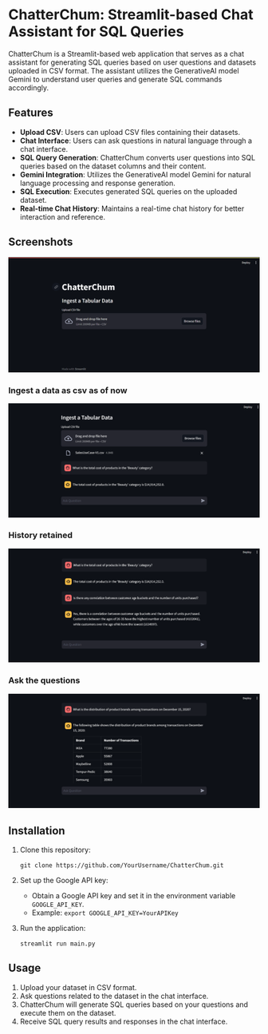 
# ChatterChum: Streamlit-based Chat Assistant for SQL Queries

ChatterChum is a Streamlit-based web application that serves as a chat assistant for generating SQL queries based on user questions and datasets uploaded in CSV format. The assistant utilizes the GenerativeAI model Gemini to understand user queries and generate SQL commands accordingly.

## Features

- **Upload CSV**: Users can upload CSV files containing their datasets.
- **Chat Interface**: Users can ask questions in natural language through a chat interface.
- **SQL Query Generation**: ChatterChum converts user questions into SQL queries based on the dataset columns and their content.
- **Gemini Integration**: Utilizes the GenerativeAI model Gemini for natural language processing and response generation.
- **SQL Execution**: Executes generated SQL queries on the uploaded dataset.
- **Real-time Chat History**: Maintains a real-time chat history for better interaction and reference.

## Screenshots

![Screenshot 1](screenshot1.png)
### Ingest a data as csv as of now
![Screenshot 2](screenshot2.png)
### History retained
![Screenshot 3](screenshot3.png)
### Ask the questions
![Screenshot 4](screenshot4.png)

## Installation

1. Clone this repository:

    ```
    git clone https://github.com/YourUsername/ChatterChum.git
    ```


2. Set up the Google API key:
   
    - Obtain a Google API key and set it in the environment variable `GOOGLE_API_KEY`.
    - Example: `export GOOGLE_API_KEY=YourAPIKey`

3. Run the application:

    ```
    streamlit run main.py
    ```

## Usage

1. Upload your dataset in CSV format.
2. Ask questions related to the dataset in the chat interface.
3. ChatterChum will generate SQL queries based on your questions and execute them on the dataset.
4. Receive SQL query results and responses in the chat interface.


